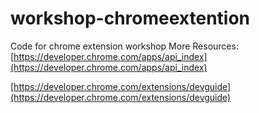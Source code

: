# workshop-chromeextention
Code for chrome extension workshop
More Resources:
[https://developer.chrome.com/apps/api_index](https://developer.chrome.com/apps/api_index)

[https://developer.chrome.com/extensions/devguide](https://developer.chrome.com/extensions/devguide)
